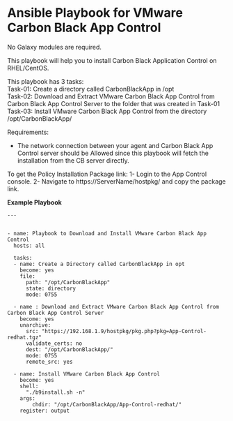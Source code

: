 # Ansible Playbook for VMware Carbon Black App Control

No Galaxy modules are required.

This playbook will help you to install Carbon Black Application Control on RHEL/CentOS.

This playbook has 3 tasks: <br>
Task-01: Create a directory called CarbonBlackApp in /opt <br>
Task-02: Download and Extract VMware Carbon Black App Control from Carbon Black App Control Server to the folder that was created in Task-01 <br>
Task-03: Install VMware Carbon Black App Control from the directory /opt/CarbonBlackApp/

Requirements:
- The network connection between your agent and Carbon Black App Control server should be Allowed since this playbook will fetch the installation from the CB server directly.

To get the Policy Installation Package link:
1- Login to the App Control console.
2- Navigate to https://ServerName/hostpkg/ and copy the package link.


**Example Playbook**


```
---


- name: Playbook to Download and Install VMware Carbon Black App Control
  hosts: all
  
  tasks:
  - name: Create a Directory called CarbonBlackApp in opt
    become: yes
    file:
      path: "/opt/CarbonBlackApp"
      state: directory
      mode: 0755

  - name : Download and Extract VMware Carbon Black App Control from Carbon Black App Control Server
    become: yes
    unarchive:
      src: "https://192.168.1.9/hostpkg/pkg.php?pkg=App-Control-redhat.tgz"
      validate_certs: no
      dest: "/opt/CarbonBlackApp/"
      mode: 0755
      remote_src: yes

  - name: Install VMware Carbon Black App Control
    become: yes
    shell:
      "./b9install.sh -n"
    args:
        chdir: "/opt/CarbonBlackApp/App-Control-redhat/" 
    register: output
```
